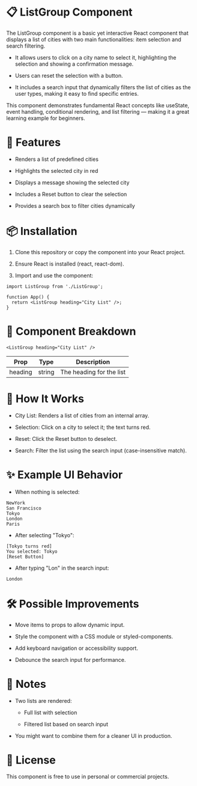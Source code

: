 # 📋 ListGroup Component

The ListGroup component is a basic yet interactive React component that displays a list of cities with two main functionalities: item selection and search filtering.

- It allows users to click on a city name to select it, highlighting the selection and showing a confirmation message.

- Users can reset the selection with a button.

- It includes a search input that dynamically filters the list of cities as the user types, making it easy to find specific entries.

This component demonstrates fundamental React concepts like useState, event handling, conditional rendering, and list filtering — making it a great learning example for beginners.


# 🚀 Features
- Renders a list of predefined cities

- Highlights the selected city in red

- Displays a message showing the selected city

- Includes a Reset button to clear the selection

- Provides a search box to filter cities dynamically




# 📦 Installation
1. Clone this repository or copy the component into your React project.

2. Ensure React is installed (react, react-dom).

3. Import and use the component:

```
import ListGroup from './ListGroup';

function App() {
  return <ListGroup heading="City List" />;
}
```


# 🧩 Component Breakdown

```
<ListGroup heading="City List" />
```


| Prop    | Type   | Description              |
| ------- | ------ | ------------------------ |
| heading | string | The heading for the list |


# 🧠 How It Works
- City List: Renders a list of cities from an internal array.

- Selection: Click on a city to select it; the text turns red.

- Reset: Click the Reset button to deselect.

- Search: Filter the list using the search input (case-insensitive match).


# ✨ Example UI Behavior
- When nothing is selected:


```
NewYork
San Francisco
Tokyo
London
Paris
```

- After selecting "Tokyo":

```
[Tokyo turns red]
You selected: Tokyo
[Reset Button]
```


- After typing "Lon" in the search input:

```
London
```

# 🛠 Possible Improvements
- Move items to props to allow dynamic input.

- Style the component with a CSS module or styled-components.

- Add keyboard navigation or accessibility support.

- Debounce the search input for performance.



# 📝 Notes
- Two lists are rendered:

  - Full list with selection

  - Filtered list based on search input

- You might want to combine them for a cleaner UI in production.




# 📄 License
This component is free to use in personal or commercial projects.









